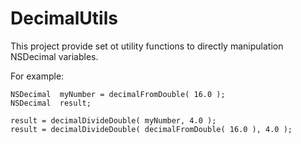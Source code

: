 DecimalUtils
============

This project provide set ot utility functions to directly manipulation NSDecimal variables.

For example:

    NSDecimal  myNumber = decimalFromDouble( 16.0 );
    NSDecimal  result;

    result = decimalDivideDouble( myNumber, 4.0 );
    result = decimalDivideDouble( decimalFromDouble( 16.0 ), 4.0 );




